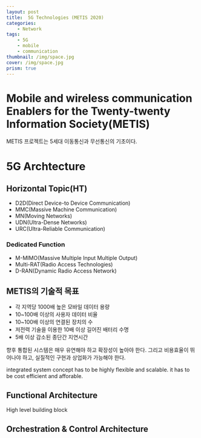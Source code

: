 ```yaml
---
layout: post
title:  5G Technologies (METIS 2020)
categories:
    - Network
tags:
    - 5G
    - mobile
    - communication
thumbnail: /img/space.jpg
cover: /img/space.jpg
prism: true
---
```


# Mobile and wireless communication Enablers for the Twenty-twenty Information Society(METIS)

METIS 프로젝트는 5세대 이동통신과 무선통신의 기초이다.

# 5G Archtecture

## Horizontal Topic(HT)
- D2D(Direct Device-to Device Communication)
- MMC(Massive Machine Communication)
- MN(Moving Networks)
- UDN(Ultra-Dense Networks)
- URC(Ultra-Reliable Communication)

### Dedicated Function
- M-MIMO(Massive Multiple Input Multiple Output)
- Multi-RAT(Radio Access Technologies)
- D-RAN(Dynamic Radio Access Network)


## METIS의 기술적 목표
- 각 지역당 1000배 높은 모바일 데이터 용량
- 10~100배 이상의 사용자 데이터 비율
- 10~100배 이상의 연결된 장치의 수
- 저전력 기술을 이용한 10배 이상 길어진 배터리 수명
- 5배 이상 감소된 종단간 지연시간

향후 통합된 시스템은 매우 유연해야 하고 확장성이 높아야 한다. 그리고 비용효율이 뛰어나야 하고, 실질적인 구현과 상업화가 가능해야 한다.

integrated system concept has to be highly flexible and scalable.
it has to be cost efficient and afforable.

## Functional Architecture
High level building block


## Orchestration & Control Architecture
